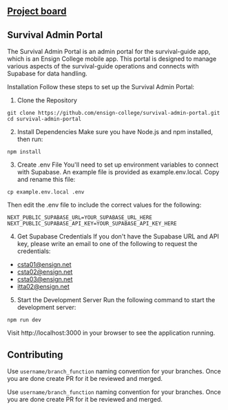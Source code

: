 ## [Project board](https://github.com/orgs/Ensign-College/projects/1)

## Survival Admin Portal

The Survival Admin Portal is an admin portal for the survival-guide app, which is an Ensign College mobile app. This portal is designed to manage various aspects of the survival-guide operations and connects with Supabase for data handling.

Installation
Follow these steps to set up the Survival Admin Portal:

1. Clone the Repository

```
git clone https://github.com/ensign-college/survival-admin-portal.git
cd survival-admin-portal
```

2. Install Dependencies
   Make sure you have Node.js and npm installed, then run:

```
npm install
```

3. Create .env File
   You'll need to set up environment variables to connect with Supabase. An example file is provided as example.env.local. Copy and rename this file:

```
cp example.env.local .env
```

Then edit the .env file to include the correct values for the following:

```
NEXT_PUBLIC_SUPABASE_URL=YOUR_SUPABASE_URL_HERE
NEXT_PUBLIC_SUPABASE_API_KEY=YOUR_SUPABASE_API_KEY_HERE
```

4. Get Supabase Credentials
   If you don't have the Supabase URL and API key, please write an email to one of the following to request the credentials:

- [csta01@ensign.net](mailto:csta01@ensign.net)
- [csta02@ensign.net](mailto:csta02@ensign.net)
- [csta03@ensign.net](mailto:csta03@ensign.net)
- [itta02@ensign.net](mailto:itta02@ensign.net)

5. Start the Development Server
   Run the following command to start the development server:

```
npm run dev
```

Visit http://localhost:3000 in your browser to see the application running.

## Contributing

Use `username/branch_function` naming convention for your branches. Once you are done create PR for it be reviewed and merged.

Use `username/branch_function` naming convention for your branches. Once you are done create PR for it be reviewed and merged.
